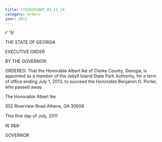 ```yaml
---
title: 17329393807_01_11_14
category: orders
year: 2011
---
```

 

r‘ '5!

THE STATE OF GEORGIA

EXECUTIVE ORDER

BY THE GOVERNOR:

ORDERED: That the Honorable Albert Ike of Clarke County, Georgia, is
appointed as a member of the Jekyll Island State Park Authority,
for a term of ofﬁce ending July 1, 2013, to succeed the Honorable
Benjamin G. Porter, who passed away.

The Honorable Albert Ike

302 Riverview Road
Athens, GA 30606

This ﬁrst day of July, 2011

W 9&9-

GOVERNOR

